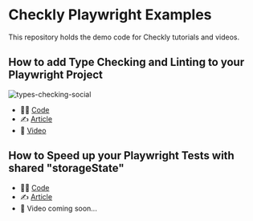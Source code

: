 # Checkly Playwright Examples

This repository holds the demo code for Checkly tutorials and videos.

## How to add Type Checking and Linting to your Playwright Project

![types-checking-social](https://github.com/user-attachments/assets/b86dbc82-65a9-4a2e-b7ce-3a20177136ab)

- 🧑‍💻 [Code](/type-check-and-lint)
- ✍️ [Article](https://www.checklyhq.com/blog/playwright-type-checking-and-linting/)
- 🎥 [Video](https://www.youtube.com/watch?v=3gT7LuzqOAk)

## How to Speed up your Playwright Tests with shared "storageState"

- 🧑‍💻 [Code](/project-setup-and-storage-state/)
- ✍️ [Article](https://www.checklyhq.com/blog/speed-up-playwright-tests-with-storage-state/)
- 🎥 Video coming soon...

